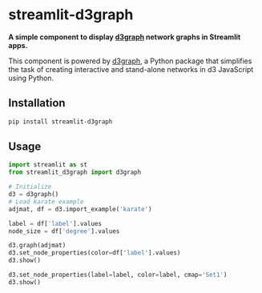 # streamlit-d3graph

**A simple component to display [d3graph](https://github.com/erdogant/d3graph) network graphs in Streamlit apps.** 

This component is powered by [d3graph](https://github.com/erdogant/d3graph), a Python package that simplifies the task of creating interactive and stand-alone networks in d3 JavaScript using Python. 

## Installation

```bash
pip install streamlit-d3graph
```

## Usage

```python
import streamlit as st
from streamlit_d3graph import d3graph

# Initialize
d3 = d3graph()
# Load karate example
adjmat, df = d3.import_example('karate')

label = df['label'].values
node_size = df['degree'].values

d3.graph(adjmat)
d3.set_node_properties(color=df['label'].values)
d3.show()

d3.set_node_properties(label=label, color=label, cmap='Set1')
d3.show()
```
